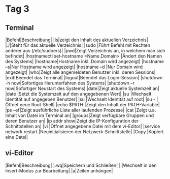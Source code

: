 # Tag 3

## Terminal
|Befehl|Beschreibung|
|ls|zeigt den Inhalt des aktuellen Verzeichnis|
|./|Steht für das aktuelle Verzeichnis|
|sudo <Befehl>|Führt Befehl mit Rechten anderer aus (/etc/sudoers)|
|pwd|Zeigt Verzeichnis an, in welchem man sich befindet|
|hostnamectl set-hostname <Name.Domain> |Ändert den Namen des Systems|
|hostname|Hostname inkl. Domain wird angezeigt|
|hostname –s|Nur Hostname wird angezeigt|
|hostname –d |Nur Domain wird angezeigt|
|who|Zeigt alle angemeldeten Benutzer inkl. deren Sessions|
|exit|Beendet das Terminal|
|logout|Beendet das Login-Session|
|shutdown -h now|Sofortiges Herunterfahren des Systems|
|shutdown –r now|Sofortiger Neustart des Systems|
|date|Zeigt aktuelle Systemzeit an|
|date <MMDDHHYY>|Setzt die Systemzeit auf den angegebenen Wert|
|su <Benutzer>|Wechselt Identität auf angegeben Benutzer|
|su |Wechselt Identität auf root|
|su - |Öffnet neue Root-Shell|
|echo $PATH |Zeigt den Inhalt der PATH-Variable|
|ps –ef|Zeigt ausführliche Liste aller laufenden Prozesse|
|cat <Datei> |Zeigt u.a. Inhalt von Datei im Terminal an|
|groups|Zeigt verfügbare Gruppen und deren Benutzer an|
|ip addr show|Zeigt die IP-Konfiguration der Schnittstellen an|
|vi <Datei>|Öffnet angegebene Datei mit dem vi-Editor|
|service network restart |Neuinitialisieren der Netzwerk-Schnittstelle|
|Copy <Datei> <Datei>|Kopiert eine Datei|

## vi-Editor
|Befehl|Beschreibung|
|:wq|Speichern und Schließen|
|i|Wechselt in den Insert-Modus zur Bearbeitung|
|a|Zeilen anhängen|